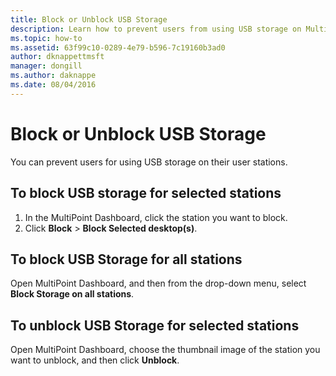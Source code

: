 ```yaml
---
title: Block or Unblock USB Storage
description: Learn how to prevent users from using USB storage on MultiPoint stations
ms.topic: how-to
ms.assetid: 63f99c10-0289-4e79-b596-7c19160b3ad0
author: dknappettmsft
manager: dongill
ms.author: daknappe
ms.date: 08/04/2016
---
```

# Block or Unblock USB Storage
You can prevent users for using USB storage on their user stations.

## To block USB storage for selected stations
1. In the MultiPoint Dashboard, click the station you want to block.
2. Click **Block** > **Block Selected desktop(s)**.

## To block USB Storage for all stations
Open MultiPoint Dashboard, and then from the drop-down menu, select **Block Storage on all stations**.

## To unblock USB Storage for selected stations
Open MultiPoint Dashboard, choose the thumbnail image of the station you want to unblock, and then click **Unblock**.
